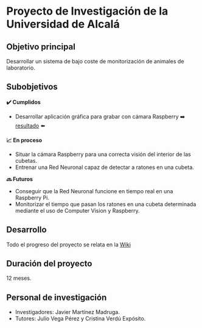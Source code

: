 # Proyecto de Investigación de la Universidad de Alcalá

## Objetivo principal

Desarrollar un sistema de bajo coste de monitorización de animales de laboratorio.

## Subobjetivos

**:heavy_check_mark: Cumplidos**
* Desarrollar aplicación gráfica para grabar con cámara Raspberry  :arrow_right: [resultado](https://github.com/RoboticsURJC/project-uah/wiki/Aplicaci%C3%B3n-gr%C3%A1fica-para-grabar-con-c%C3%A1mara-Raspberry) :arrow_left:

**:chart_with_upwards_trend: En proceso**
* Situar la cámara Raspberry para una correcta visión del interior de las cubetas.
* Entrenar una Red Neuronal capaz de detectar a ratones en una cubeta.

**:soon: Futuros**
* Conseguir que la Red Neuronal funcione en tiempo real en una Raspberry Pi.
* Monitorizar el tiempo que pasan los ratones en una cubeta determinada mediante el uso de Computer Vision y Raspberry.

## Desarrollo

Todo el progreso del proyecto se relata en la [Wiki](https://github.com/RoboticsURJC/project-uah/wiki)

## Duración del proyecto

12 meses.

## Personal de investigación

* Investigadores: Javier Martínez Madruga.
* Tutores: Julio Vega Pérez y Cristina Verdú Expósito.
